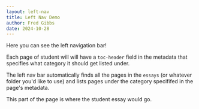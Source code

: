 ```yaml
---
layout: left-nav
title: Left Nav Demo
author: Fred Gibbs
date: 2024-10-28
---
```


Here you can see the left navigation bar!

Each page of student will will have a `toc-header` field in the metadata that specifies what category it should get listed under.

The left nav bar automatically finds all the pages in the `essays` (or whatever folder you'd like to use) and lists pages under the category specififed in the page's metadata.

This part of the page is where the student essay would go.




